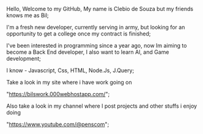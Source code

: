 Hello,
Welcome to my GitHub,
My name is Clebio de Souza but my friends knows me as Bil;

I'm a fresh new developer, currently serving in army, but looking for an opportunity to get a college once my contract is finished;

I've been interested in programming since a year ago, now Im aiming to become a Back End developer, I also want to learn Al, and Game development;

I know - Javascript, Css, HTML, Node.Js, J.Query;

Take a look in my site where i have work going on

"https://bilswork.000webhostapp.com/";

Also take a look in my channel where I post projects and other stuffs i enjoy doing

"https://www.youtube.com/@penscom";

<!---
Bil000/Bil000 is a ✨ special ✨ repository because its `README.md` (this file) appears on your GitHub profile.
You can click the Preview link to take a look at your changes.
--->
